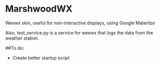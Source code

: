 # MarshwoodWX
Weewx skin, useful for non-interactive displays, using Google Materlize

Also, test_service.py is a service for weewx that logs the data from the weather station.

##To do:
* Create better startup script
